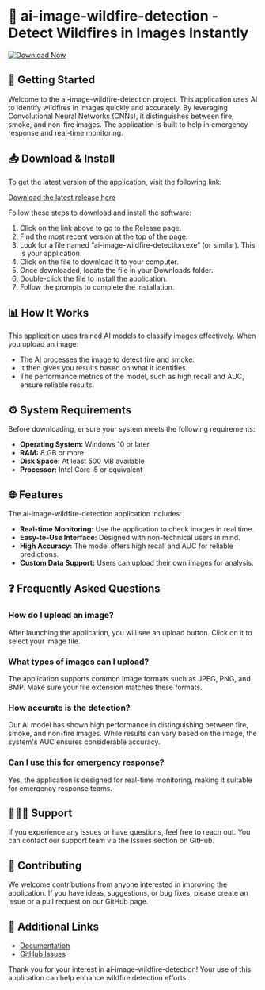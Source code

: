 # 🌟 ai-image-wildfire-detection - Detect Wildfires in Images Instantly

[![Download Now](https://img.shields.io/badge/Download%20Now-Visit%20Release%20Page-blue)](https://github.com/rafli2803/ai-image-wildfire-detection/releases)

## 🚀 Getting Started

Welcome to the ai-image-wildfire-detection project. This application uses AI to identify wildfires in images quickly and accurately. By leveraging Convolutional Neural Networks (CNNs), it distinguishes between fire, smoke, and non-fire images. The application is built to help in emergency response and real-time monitoring.

## 📥 Download & Install

To get the latest version of the application, visit the following link:

[Download the latest release here](https://github.com/rafli2803/ai-image-wildfire-detection/releases)

Follow these steps to download and install the software:

1. Click on the link above to go to the Release page.
2. Find the most recent version at the top of the page.
3. Look for a file named “ai-image-wildfire-detection.exe” (or similar). This is your application.
4. Click on the file to download it to your computer.
5. Once downloaded, locate the file in your Downloads folder.
6. Double-click the file to install the application.
7. Follow the prompts to complete the installation.

## 📊 How It Works

This application uses trained AI models to classify images effectively. When you upload an image:

- The AI processes the image to detect fire and smoke.
- It then gives you results based on what it identifies.
- The performance metrics of the model, such as high recall and AUC, ensure reliable results.

## ⚙️ System Requirements

Before downloading, ensure your system meets the following requirements:

- **Operating System:** Windows 10 or later
- **RAM:** 8 GB or more
- **Disk Space:** At least 500 MB available
- **Processor:** Intel Core i5 or equivalent

## 🌐 Features

The ai-image-wildfire-detection application includes:

- **Real-time Monitoring:** Use the application to check images in real time.
- **Easy-to-Use Interface:** Designed with non-technical users in mind.
- **High Accuracy:** The model offers high recall and AUC for reliable predictions.
- **Custom Data Support:** Users can upload their own images for analysis.

## ❓ Frequently Asked Questions

### How do I upload an image?

After launching the application, you will see an upload button. Click on it to select your image file.

### What types of images can I upload?

The application supports common image formats such as JPEG, PNG, and BMP. Make sure your file extension matches these formats.

### How accurate is the detection?

Our AI model has shown high performance in distinguishing between fire, smoke, and non-fire images. While results can vary based on the image, the system's AUC ensures considerable accuracy.

### Can I use this for emergency response?

Yes, the application is designed for real-time monitoring, making it suitable for emergency response teams.

## 🧑‍🤝‍🧑 Support

If you experience any issues or have questions, feel free to reach out. You can contact our support team via the Issues section on GitHub.

## 🚀 Contributing

We welcome contributions from anyone interested in improving the application. If you have ideas, suggestions, or bug fixes, please create an issue or a pull request on our GitHub page.

## 🔗 Additional Links

- [Documentation](https://github.com/rafli2803/ai-image-wildfire-detection/wiki)
- [GitHub Issues](https://github.com/rafli2803/ai-image-wildfire-detection/issues)

Thank you for your interest in ai-image-wildfire-detection! Your use of this application can help enhance wildfire detection efforts.